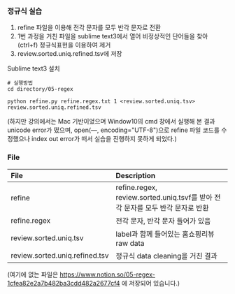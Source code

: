 
### 정규식 실습

1. refine 파일을 이용해 전각 문자를 모두 반각 문자로 전환
2. 1번 과정을 거친 파일을  sublime text3에서 열어 비정상적인 단어들을 찾아(ctrl+f) 정규식표현을 이용하여 제거
3. review.sorted.uniq.refined.tsv에 저장

Sublime text3 설치

```
# 실행방법
cd directory/05-regex

python refine.py refine.regex.txt 1 <review.sorted.uniq.tsv> review.sorted.uniq.refined.tsv
```

(하지만 강의에서는 Mac 기반이었으며 Window10의 cmd 창에서 실행해 본 결과 unicode error가 떴으며, open(—, encoding="UTF-8")으로 refine 파일 코드를 수정했으나 index out error가 떠서 실습을 진행하지 못하게 되었다.)

### File
|File| Description|
|:-- |:-- |
|refine |refine.regex, review.sorted.uniq.tsvf를 받아 전각 문자를 모두 반각 문자로 반환|
|refine.regex |전각 문자, 반각 문자 들어가 있음|
|review.sorted.uniq.tsv |label과 함께 들어있는 홈쇼핑리뷰 raw data |
|review.sorted.uniq.refined.tsv |정규식 data cleaning을 거친 결과 |

(여기에 없는 파일은 https://www.notion.so/05-regex-1cfea82e2a7b482ba3cdd482a2677cf4 에 저장되어 있습니다.)
